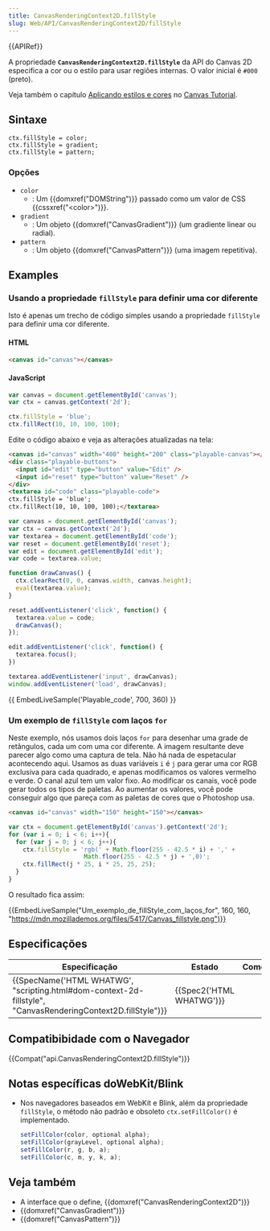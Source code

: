 ```yaml
---
title: CanvasRenderingContext2D.fillStyle
slug: Web/API/CanvasRenderingContext2D/fillStyle
---
```


{{APIRef}}

A propriedade **`CanvasRenderingContext2D.fillStyle`** da API do Canvas 2D especifica a cor ou o estilo para usar regiões internas. O valor inicial é `#000` (preto).

Veja também o capítulo [Aplicando estilos e cores](/pt-BR/docs/Web/Guide/HTML/Canvas_tutorial/Applying_styles_and_colors) no [Canvas Tutorial](/pt-BR/docs/Web/Guide/HTML/Canvas_tutorial).

## Sintaxe

```
ctx.fillStyle = color;
ctx.fillStyle = gradient;
ctx.fillStyle = pattern;
```

### Opções

- `color`
  - : Um {{domxref("DOMString")}} passado como um valor de CSS {{cssxref("&lt;color&gt;")}}.
- `gradient`
  - : Um objeto {{domxref("CanvasGradient")}} (um gradiente linear ou radial).
- `pattern`
  - : Um objeto {{domxref("CanvasPattern")}} (uma imagem repetitiva).

## Examples

### Usando a propriedade `fillStyle` para definir uma cor diferente

Isto é apenas um trecho de código simples usando a propriedade `fillStyle` para definir uma cor diferente.

#### HTML

```html
<canvas id="canvas"></canvas>
```

#### JavaScript

```js
var canvas = document.getElementById('canvas');
var ctx = canvas.getContext('2d');

ctx.fillStyle = 'blue';
ctx.fillRect(10, 10, 100, 100);
```

Edite o código abaixo e veja as alterações atualizadas na tela:

```html hidden
<canvas id="canvas" width="400" height="200" class="playable-canvas"></canvas>
<div class="playable-buttons">
  <input id="edit" type="button" value="Edit" />
  <input id="reset" type="button" value="Reset" />
</div>
<textarea id="code" class="playable-code">
ctx.fillStyle = 'blue';
ctx.fillRect(10, 10, 100, 100);</textarea>
```

```js hidden
var canvas = document.getElementById('canvas');
var ctx = canvas.getContext('2d');
var textarea = document.getElementById('code');
var reset = document.getElementById('reset');
var edit = document.getElementById('edit');
var code = textarea.value;

function drawCanvas() {
  ctx.clearRect(0, 0, canvas.width, canvas.height);
  eval(textarea.value);
}

reset.addEventListener('click', function() {
  textarea.value = code;
  drawCanvas();
});

edit.addEventListener('click', function() {
  textarea.focus();
})

textarea.addEventListener('input', drawCanvas);
window.addEventListener('load', drawCanvas);
```

{{ EmbedLiveSample('Playable_code', 700, 360) }}

### Um exemplo de `fillStyle` com laços `for`

Neste exemplo, nós usamos dois laços `for` para desenhar uma grade de retângulos, cada um com uma cor diferente. A imagem resultante deve parecer algo como uma captura de tela. Não há nada de espetacular acontecendo aqui. Usamos as duas variáveis `i` é `j` para gerar uma cor RGB exclusiva para cada quadrado, e apenas modificamos os valores vermelho e verde. O canal azul tem um valor fixo. Ao modificar os canais, você pode gerar todos os tipos de paletas. Ao aumentar os valores, você pode conseguir algo que pareça com as paletas de cores que o Photoshop usa.

```html hidden
<canvas id="canvas" width="150" height="150"></canvas>
```

```js
var ctx = document.getElementById('canvas').getContext('2d');
for (var i = 0; i < 6; i++){
  for (var j = 0; j < 6; j++){
    ctx.fillStyle = 'rgb(' + Math.floor(255 - 42.5 * i) + ',' +
                     Math.floor(255 - 42.5 * j) + ',0)';
    ctx.fillRect(j * 25, i * 25, 25, 25);
  }
}
```

O resultado fica assim:

{{EmbedLiveSample("Um_exemplo_de_fillStyle_com_laços_for", 160, 160, "https://mdn.mozillademos.org/files/5417/Canvas_fillstyle.png")}}

## Especificações

| Especificação                                                                                                                                    | Estado                           | Comentário |
| ------------------------------------------------------------------------------------------------------------------------------------------------ | -------------------------------- | ---------- |
| {{SpecName('HTML WHATWG', "scripting.html#dom-context-2d-fillstyle", "CanvasRenderingContext2D.fillStyle")}} | {{Spec2('HTML WHATWG')}} |            |

## Compatibibidade com o Navegador

{{Compat("api.CanvasRenderingContext2D.fillStyle")}}

## Notas específicas doWebKit/Blink

- Nos navegadores baseados em WebKit e Blink, além da propriedade `fillStyle`, o método não padrão e obsoleto `ctx.setFillColor()` é implementado.

  ```js
  setFillColor(color, optional alpha);
  setFillColor(grayLevel, optional alpha);
  setFillColor(r, g, b, a);
  setFillColor(c, m, y, k, a);
  ```

## Veja também

- A interface que o define, {{domxref("CanvasRenderingContext2D")}}
- {{domxref("CanvasGradient")}}
- {{domxref("CanvasPattern")}}
